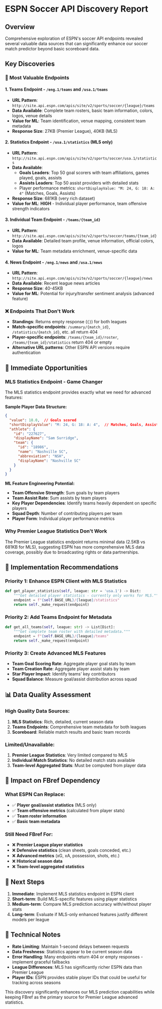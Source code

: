 # ESPN Soccer API Discovery Report

## Overview
Comprehensive exploration of ESPN's soccer API endpoints revealed several valuable data sources that can significantly enhance our soccer match predictor beyond basic scoreboard data.

## Key Discoveries

### 🎯 Most Valuable Endpoints

#### 1. **Teams Endpoint** - `/eng.1/teams` and `/usa.1/teams`
- **URL Pattern**: `http://site.api.espn.com/apis/site/v2/sports/soccer/{league}/teams`
- **Data Available**: Complete team rosters, basic team information, colors, logos, venue details
- **Value for ML**: Team identification, venue mapping, consistent team metadata
- **Response Size**: 27KB (Premier League), 40KB (MLS)

#### 2. **Statistics Endpoint** - `/usa.1/statistics` (MLS only)
- **URL Pattern**: `http://site.api.espn.com/apis/site/v2/sports/soccer/usa.1/statistics`
- **Data Available**: 
  - **Goals Leaders**: Top 50 goal scorers with team affiliations, games played, goals, assists
  - **Assists Leaders**: Top 50 assist providers with detailed stats
  - Player performance metrics: `shortDisplayValue: "M: 24, G: 18: A: 4"` (Matches, Goals, Assists)
- **Response Size**: 681KB (very rich dataset)
- **Value for ML**: **HIGH** - Individual player performance, team offensive strength indicators

#### 3. **Individual Team Endpoint** - `/teams/{team_id}`
- **URL Pattern**: `http://site.api.espn.com/apis/site/v2/sports/soccer/teams/{team_id}`
- **Data Available**: Detailed team profile, venue information, official colors, logos
- **Value for ML**: Team metadata enrichment, venue-specific data

#### 4. **News Endpoint** - `/eng.1/news` and `/usa.1/news`
- **URL Pattern**: `http://site.api.espn.com/apis/site/v2/sports/soccer/{league}/news`
- **Data Available**: Recent league news articles
- **Response Size**: 40-45KB
- **Value for ML**: Potential for injury/transfer sentiment analysis (advanced feature)

### ❌ Endpoints That Don't Work
- **Standings**: Returns empty response (`{}`) for both leagues
- **Match-specific endpoints**: `/summary/{match_id}`, `/statistics/{match_id}`, etc. all return 404
- **Player-specific endpoints**: `/teams/{team_id}/roster`, `/teams/{team_id}/statistics` return 404 or empty
- **Alternative URL patterns**: Other ESPN API versions require authentication

## 🚀 Immediate Opportunities

### **MLS Statistics Endpoint - Game Changer**
The MLS statistics endpoint provides exactly what we need for advanced features:

**Sample Player Data Structure:**
```json
{
  "value": 18.0,  // Goals scored
  "shortDisplayValue": "M: 24, G: 18: A: 4",  // Matches, Goals, Assists
  "athlete": {
    "id": "227627",
    "displayName": "Sam Surridge",
    "team": {
      "id": "18986",
      "name": "Nashville SC",
      "abbreviation": "NSH",
      "displayName": "Nashville SC"
    }
  }
}
```

**ML Feature Engineering Potential:**
- **Team Offensive Strength**: Sum goals by team players
- **Team Assist Rate**: Sum assists by team players  
- **Key Player Dependencies**: Identify teams heavily dependent on specific players
- **Squad Depth**: Number of contributing players per team
- **Player Form**: Individual player performance metrics

### **Why Premier League Statistics Don't Work**
The Premier League statistics endpoint returns minimal data (2.5KB vs 681KB for MLS), suggesting ESPN has more comprehensive MLS data coverage, possibly due to broadcasting rights or data partnerships.

## 🔧 Implementation Recommendations

### Priority 1: Enhance ESPN Client with MLS Statistics
```python
def get_player_statistics(self, league: str = 'usa.1') -> Dict:
    """Get detailed player statistics - currently only works for MLS."""
    endpoint = f"{self.BASE_URL}/{league}/statistics"
    return self._make_request(endpoint)
```

### Priority 2: Add Teams Endpoint for Metadata
```python
def get_all_teams(self, league: str) -> List[Dict]:
    """Get complete team roster with detailed metadata."""
    endpoint = f"{self.BASE_URL}/{league}/teams"
    return self._make_request(endpoint)
```

### Priority 3: Create Advanced MLS Features
- **Team Goal Scoring Rate**: Aggregate player goal stats by team
- **Team Creation Rate**: Aggregate player assist stats by team
- **Star Player Impact**: Identify teams' key contributors
- **Squad Balance**: Measure goal/assist distribution across squad

## 📊 Data Quality Assessment

### **High Quality Data Sources:**
1. **MLS Statistics**: Rich, detailed, current season data
2. **Teams Endpoints**: Comprehensive team metadata for both leagues
3. **Scoreboard**: Reliable match results and basic team records

### **Limited/Unavailable:**
1. **Premier League Statistics**: Very limited compared to MLS
2. **Individual Match Statistics**: No detailed match stats available
3. **Team-level Aggregated Stats**: Must be computed from player data

## 🎯 Impact on FBref Dependency

### **What ESPN Can Replace:**
- ✅ **Player goal/assist statistics** (MLS only)
- ✅ **Team offensive metrics** (calculated from player stats)
- ✅ **Team roster information**
- ✅ **Basic team metadata**

### **Still Need FBref For:**
- ❌ **Premier League player statistics**
- ❌ **Defensive statistics** (clean sheets, goals conceded, etc.)
- ❌ **Advanced metrics** (xG, xA, possession, shots, etc.)
- ❌ **Historical season data**
- ❌ **Team-level aggregated statistics**

## 🚦 Next Steps

1. **Immediate**: Implement MLS statistics endpoint in ESPN client
2. **Short-term**: Build MLS-specific features using player statistics
3. **Medium-term**: Compare MLS prediction accuracy with/without player stats
4. **Long-term**: Evaluate if MLS-only enhanced features justify different models per league

## 📝 Technical Notes

- **Rate Limiting**: Maintain 1-second delays between requests
- **Data Freshness**: Statistics appear to be current season data
- **Error Handling**: Many endpoints return 404 or empty responses - implement graceful fallbacks
- **League Differences**: MLS has significantly richer ESPN data than Premier League
- **Player IDs**: ESPN provides stable player IDs that could be useful for tracking across seasons

This discovery significantly enhances our MLS prediction capabilities while keeping FBref as the primary source for Premier League advanced statistics.